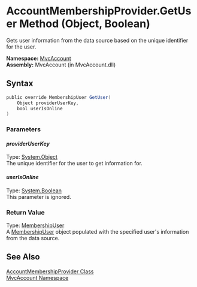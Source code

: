 AccountMembershipProvider.GetUser Method (Object, Boolean)
==========================================================
Gets user information from the data source based on the unique identifier for the user.

**Namespace:** [MvcAccount][1]  
**Assembly:** MvcAccount (in MvcAccount.dll)

Syntax
------

```csharp
public override MembershipUser GetUser(
	Object providerUserKey,
	bool userIsOnline
)
```

### Parameters

#### *providerUserKey*
Type: [System.Object][2]  
The unique identifier for the user to get information for.

#### *userIsOnline*
Type: [System.Boolean][3]  
This parameter is ignored.

### Return Value
Type: [MembershipUser][4]  
 A [MembershipUser][4] object populated with the specified user's information from the data source. 

See Also
--------
[AccountMembershipProvider Class][5]  
[MvcAccount Namespace][1]  

[1]: ../README.md
[2]: http://msdn.microsoft.com/en-us/library/e5kfa45b
[3]: http://msdn.microsoft.com/en-us/library/a28wyd50
[4]: http://msdn.microsoft.com/en-us/library/d1b506ez
[5]: README.md